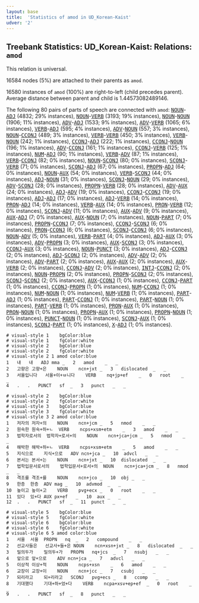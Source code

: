 ```yaml
---
layout: base
title:  'Statistics of amod in UD_Korean-Kaist'
udver: '2'
---
```


## Treebank Statistics: UD_Korean-Kaist: Relations: `amod`

This relation is universal.

16584 nodes (5%) are attached to their parents as `amod`.

16580 instances of `amod` (100%) are right-to-left (child precedes parent).
Average distance between parent and child is 1.44573082489146.

The following 80 pairs of parts of speech are connected with `amod`: <tt><a href="ko_kaist-pos-NOUN.html">NOUN</a></tt>-<tt><a href="ko_kaist-pos-ADJ.html">ADJ</a></tt> (4832; 29% instances), <tt><a href="ko_kaist-pos-NOUN.html">NOUN</a></tt>-<tt><a href="ko_kaist-pos-VERB.html">VERB</a></tt> (3193; 19% instances), <tt><a href="ko_kaist-pos-NOUN.html">NOUN</a></tt>-<tt><a href="ko_kaist-pos-NOUN.html">NOUN</a></tt> (1906; 11% instances), <tt><a href="ko_kaist-pos-ADV.html">ADV</a></tt>-<tt><a href="ko_kaist-pos-ADJ.html">ADJ</a></tt> (1533; 9% instances), <tt><a href="ko_kaist-pos-ADV.html">ADV</a></tt>-<tt><a href="ko_kaist-pos-VERB.html">VERB</a></tt> (1065; 6% instances), <tt><a href="ko_kaist-pos-VERB.html">VERB</a></tt>-<tt><a href="ko_kaist-pos-ADJ.html">ADJ</a></tt> (595; 4% instances), <tt><a href="ko_kaist-pos-ADV.html">ADV</a></tt>-<tt><a href="ko_kaist-pos-NOUN.html">NOUN</a></tt> (557; 3% instances), <tt><a href="ko_kaist-pos-NOUN.html">NOUN</a></tt>-<tt><a href="ko_kaist-pos-CCONJ.html">CCONJ</a></tt> (489; 3% instances), <tt><a href="ko_kaist-pos-VERB.html">VERB</a></tt>-<tt><a href="ko_kaist-pos-VERB.html">VERB</a></tt> (450; 3% instances), <tt><a href="ko_kaist-pos-VERB.html">VERB</a></tt>-<tt><a href="ko_kaist-pos-NOUN.html">NOUN</a></tt> (242; 1% instances), <tt><a href="ko_kaist-pos-CCONJ.html">CCONJ</a></tt>-<tt><a href="ko_kaist-pos-ADJ.html">ADJ</a></tt> (222; 1% instances), <tt><a href="ko_kaist-pos-CCONJ.html">CCONJ</a></tt>-<tt><a href="ko_kaist-pos-NOUN.html">NOUN</a></tt> (196; 1% instances), <tt><a href="ko_kaist-pos-ADV.html">ADV</a></tt>-<tt><a href="ko_kaist-pos-CCONJ.html">CCONJ</a></tt> (161; 1% instances), <tt><a href="ko_kaist-pos-CCONJ.html">CCONJ</a></tt>-<tt><a href="ko_kaist-pos-VERB.html">VERB</a></tt> (125; 1% instances), <tt><a href="ko_kaist-pos-NUM.html">NUM</a></tt>-<tt><a href="ko_kaist-pos-ADJ.html">ADJ</a></tt> (90; 1% instances), <tt><a href="ko_kaist-pos-VERB.html">VERB</a></tt>-<tt><a href="ko_kaist-pos-ADV.html">ADV</a></tt> (87; 1% instances), <tt><a href="ko_kaist-pos-VERB.html">VERB</a></tt>-<tt><a href="ko_kaist-pos-CCONJ.html">CCONJ</a></tt> (82; 0% instances), <tt><a href="ko_kaist-pos-NOUN.html">NOUN</a></tt>-<tt><a href="ko_kaist-pos-SCONJ.html">SCONJ</a></tt> (80; 0% instances), <tt><a href="ko_kaist-pos-SCONJ.html">SCONJ</a></tt>-<tt><a href="ko_kaist-pos-VERB.html">VERB</a></tt> (71; 0% instances), <tt><a href="ko_kaist-pos-SCONJ.html">SCONJ</a></tt>-<tt><a href="ko_kaist-pos-ADJ.html">ADJ</a></tt> (67; 0% instances), <tt><a href="ko_kaist-pos-PROPN.html">PROPN</a></tt>-<tt><a href="ko_kaist-pos-ADJ.html">ADJ</a></tt> (64; 0% instances), <tt><a href="ko_kaist-pos-NOUN.html">NOUN</a></tt>-<tt><a href="ko_kaist-pos-AUX.html">AUX</a></tt> (54; 0% instances), <tt><a href="ko_kaist-pos-VERB.html">VERB</a></tt>-<tt><a href="ko_kaist-pos-SCONJ.html">SCONJ</a></tt> (44; 0% instances), <tt><a href="ko_kaist-pos-ADJ.html">ADJ</a></tt>-<tt><a href="ko_kaist-pos-NOUN.html">NOUN</a></tt> (31; 0% instances), <tt><a href="ko_kaist-pos-SCONJ.html">SCONJ</a></tt>-<tt><a href="ko_kaist-pos-NOUN.html">NOUN</a></tt> (29; 0% instances), <tt><a href="ko_kaist-pos-ADV.html">ADV</a></tt>-<tt><a href="ko_kaist-pos-SCONJ.html">SCONJ</a></tt> (28; 0% instances), <tt><a href="ko_kaist-pos-PROPN.html">PROPN</a></tt>-<tt><a href="ko_kaist-pos-VERB.html">VERB</a></tt> (28; 0% instances), <tt><a href="ko_kaist-pos-ADV.html">ADV</a></tt>-<tt><a href="ko_kaist-pos-AUX.html">AUX</a></tt> (24; 0% instances), <tt><a href="ko_kaist-pos-ADJ.html">ADJ</a></tt>-<tt><a href="ko_kaist-pos-ADV.html">ADV</a></tt> (19; 0% instances), <tt><a href="ko_kaist-pos-CCONJ.html">CCONJ</a></tt>-<tt><a href="ko_kaist-pos-CCONJ.html">CCONJ</a></tt> (19; 0% instances), <tt><a href="ko_kaist-pos-ADJ.html">ADJ</a></tt>-<tt><a href="ko_kaist-pos-ADJ.html">ADJ</a></tt> (17; 0% instances), <tt><a href="ko_kaist-pos-ADJ.html">ADJ</a></tt>-<tt><a href="ko_kaist-pos-VERB.html">VERB</a></tt> (14; 0% instances), <tt><a href="ko_kaist-pos-PRON.html">PRON</a></tt>-<tt><a href="ko_kaist-pos-ADJ.html">ADJ</a></tt> (14; 0% instances), <tt><a href="ko_kaist-pos-VERB.html">VERB</a></tt>-<tt><a href="ko_kaist-pos-AUX.html">AUX</a></tt> (14; 0% instances), <tt><a href="ko_kaist-pos-PRON.html">PRON</a></tt>-<tt><a href="ko_kaist-pos-VERB.html">VERB</a></tt> (12; 0% instances), <tt><a href="ko_kaist-pos-SCONJ.html">SCONJ</a></tt>-<tt><a href="ko_kaist-pos-ADV.html">ADV</a></tt> (11; 0% instances), <tt><a href="ko_kaist-pos-AUX.html">AUX</a></tt>-<tt><a href="ko_kaist-pos-ADV.html">ADV</a></tt> (9; 0% instances), <tt><a href="ko_kaist-pos-AUX.html">AUX</a></tt>-<tt><a href="ko_kaist-pos-ADJ.html">ADJ</a></tt> (7; 0% instances), <tt><a href="ko_kaist-pos-AUX.html">AUX</a></tt>-<tt><a href="ko_kaist-pos-NOUN.html">NOUN</a></tt> (7; 0% instances), <tt><a href="ko_kaist-pos-NOUN.html">NOUN</a></tt>-<tt><a href="ko_kaist-pos-PART.html">PART</a></tt> (7; 0% instances), <tt><a href="ko_kaist-pos-PROPN.html">PROPN</a></tt>-<tt><a href="ko_kaist-pos-CCONJ.html">CCONJ</a></tt> (7; 0% instances), <tt><a href="ko_kaist-pos-CCONJ.html">CCONJ</a></tt>-<tt><a href="ko_kaist-pos-SCONJ.html">SCONJ</a></tt> (6; 0% instances), <tt><a href="ko_kaist-pos-PRON.html">PRON</a></tt>-<tt><a href="ko_kaist-pos-CCONJ.html">CCONJ</a></tt> (6; 0% instances), <tt><a href="ko_kaist-pos-SCONJ.html">SCONJ</a></tt>-<tt><a href="ko_kaist-pos-CCONJ.html">CCONJ</a></tt> (6; 0% instances), <tt><a href="ko_kaist-pos-NOUN.html">NOUN</a></tt>-<tt><a href="ko_kaist-pos-ADV.html">ADV</a></tt> (5; 0% instances), <tt><a href="ko_kaist-pos-VERB.html">VERB</a></tt>-<tt><a href="ko_kaist-pos-PART.html">PART</a></tt> (4; 0% instances), <tt><a href="ko_kaist-pos-ADJ.html">ADJ</a></tt>-<tt><a href="ko_kaist-pos-AUX.html">AUX</a></tt> (3; 0% instances), <tt><a href="ko_kaist-pos-ADV.html">ADV</a></tt>-<tt><a href="ko_kaist-pos-PROPN.html">PROPN</a></tt> (3; 0% instances), <tt><a href="ko_kaist-pos-AUX.html">AUX</a></tt>-<tt><a href="ko_kaist-pos-SCONJ.html">SCONJ</a></tt> (3; 0% instances), <tt><a href="ko_kaist-pos-CCONJ.html">CCONJ</a></tt>-<tt><a href="ko_kaist-pos-AUX.html">AUX</a></tt> (3; 0% instances), <tt><a href="ko_kaist-pos-NOUN.html">NOUN</a></tt>-<tt><a href="ko_kaist-pos-PUNCT.html">PUNCT</a></tt> (3; 0% instances), <tt><a href="ko_kaist-pos-ADJ.html">ADJ</a></tt>-<tt><a href="ko_kaist-pos-CCONJ.html">CCONJ</a></tt> (2; 0% instances), <tt><a href="ko_kaist-pos-ADJ.html">ADJ</a></tt>-<tt><a href="ko_kaist-pos-SCONJ.html">SCONJ</a></tt> (2; 0% instances), <tt><a href="ko_kaist-pos-ADV.html">ADV</a></tt>-<tt><a href="ko_kaist-pos-ADV.html">ADV</a></tt> (2; 0% instances), <tt><a href="ko_kaist-pos-ADV.html">ADV</a></tt>-<tt><a href="ko_kaist-pos-PART.html">PART</a></tt> (2; 0% instances), <tt><a href="ko_kaist-pos-AUX.html">AUX</a></tt>-<tt><a href="ko_kaist-pos-AUX.html">AUX</a></tt> (2; 0% instances), <tt><a href="ko_kaist-pos-AUX.html">AUX</a></tt>-<tt><a href="ko_kaist-pos-VERB.html">VERB</a></tt> (2; 0% instances), <tt><a href="ko_kaist-pos-CCONJ.html">CCONJ</a></tt>-<tt><a href="ko_kaist-pos-ADV.html">ADV</a></tt> (2; 0% instances), <tt><a href="ko_kaist-pos-INTJ.html">INTJ</a></tt>-<tt><a href="ko_kaist-pos-CCONJ.html">CCONJ</a></tt> (2; 0% instances), <tt><a href="ko_kaist-pos-NOUN.html">NOUN</a></tt>-<tt><a href="ko_kaist-pos-PROPN.html">PROPN</a></tt> (2; 0% instances), <tt><a href="ko_kaist-pos-PROPN.html">PROPN</a></tt>-<tt><a href="ko_kaist-pos-SCONJ.html">SCONJ</a></tt> (2; 0% instances), <tt><a href="ko_kaist-pos-SCONJ.html">SCONJ</a></tt>-<tt><a href="ko_kaist-pos-SCONJ.html">SCONJ</a></tt> (2; 0% instances), <tt><a href="ko_kaist-pos-AUX.html">AUX</a></tt>-<tt><a href="ko_kaist-pos-CCONJ.html">CCONJ</a></tt> (1; 0% instances), <tt><a href="ko_kaist-pos-CCONJ.html">CCONJ</a></tt>-<tt><a href="ko_kaist-pos-PART.html">PART</a></tt> (1; 0% instances), <tt><a href="ko_kaist-pos-CCONJ.html">CCONJ</a></tt>-<tt><a href="ko_kaist-pos-PROPN.html">PROPN</a></tt> (1; 0% instances), <tt><a href="ko_kaist-pos-NUM.html">NUM</a></tt>-<tt><a href="ko_kaist-pos-CCONJ.html">CCONJ</a></tt> (1; 0% instances), <tt><a href="ko_kaist-pos-NUM.html">NUM</a></tt>-<tt><a href="ko_kaist-pos-NOUN.html">NOUN</a></tt> (1; 0% instances), <tt><a href="ko_kaist-pos-NUM.html">NUM</a></tt>-<tt><a href="ko_kaist-pos-VERB.html">VERB</a></tt> (1; 0% instances), <tt><a href="ko_kaist-pos-PART.html">PART</a></tt>-<tt><a href="ko_kaist-pos-ADJ.html">ADJ</a></tt> (1; 0% instances), <tt><a href="ko_kaist-pos-PART.html">PART</a></tt>-<tt><a href="ko_kaist-pos-CCONJ.html">CCONJ</a></tt> (1; 0% instances), <tt><a href="ko_kaist-pos-PART.html">PART</a></tt>-<tt><a href="ko_kaist-pos-NOUN.html">NOUN</a></tt> (1; 0% instances), <tt><a href="ko_kaist-pos-PART.html">PART</a></tt>-<tt><a href="ko_kaist-pos-VERB.html">VERB</a></tt> (1; 0% instances), <tt><a href="ko_kaist-pos-PRON.html">PRON</a></tt>-<tt><a href="ko_kaist-pos-AUX.html">AUX</a></tt> (1; 0% instances), <tt><a href="ko_kaist-pos-PRON.html">PRON</a></tt>-<tt><a href="ko_kaist-pos-NOUN.html">NOUN</a></tt> (1; 0% instances), <tt><a href="ko_kaist-pos-PROPN.html">PROPN</a></tt>-<tt><a href="ko_kaist-pos-AUX.html">AUX</a></tt> (1; 0% instances), <tt><a href="ko_kaist-pos-PROPN.html">PROPN</a></tt>-<tt><a href="ko_kaist-pos-NOUN.html">NOUN</a></tt> (1; 0% instances), <tt><a href="ko_kaist-pos-PUNCT.html">PUNCT</a></tt>-<tt><a href="ko_kaist-pos-NOUN.html">NOUN</a></tt> (1; 0% instances), <tt><a href="ko_kaist-pos-SCONJ.html">SCONJ</a></tt>-<tt><a href="ko_kaist-pos-AUX.html">AUX</a></tt> (1; 0% instances), <tt><a href="ko_kaist-pos-SCONJ.html">SCONJ</a></tt>-<tt><a href="ko_kaist-pos-PART.html">PART</a></tt> (1; 0% instances), <tt><a href="ko_kaist-pos-X.html">X</a></tt>-<tt><a href="ko_kaist-pos-ADJ.html">ADJ</a></tt> (1; 0% instances).


~~~ conllu
# visual-style 1	bgColor:blue
# visual-style 1	fgColor:white
# visual-style 2	bgColor:blue
# visual-style 2	fgColor:white
# visual-style 2 1 amod	color:blue
1	내	내	ADJ	mma	_	2	amod	_	_
2	고향은	고향+은	NOUN	ncn+jxt	_	3	dislocated	_	_
3	서울입니다	서울+이+ㅂ니다	VERB	nq+jp+ef	_	0	root	_	_
4	.	.	PUNCT	sf	_	3	punct	_	_

~~~


~~~ conllu
# visual-style 2	bgColor:blue
# visual-style 2	fgColor:white
# visual-style 3	bgColor:blue
# visual-style 3	fgColor:white
# visual-style 3 2 amod	color:blue
1	저자의	저자+의	NOUN	ncn+jcm	_	5	nmod	_	_
2	원숙한	원숙+하+ㄴ	VERB	ncps+xsm+etm	_	3	amod	_	_
3	법학자로서의	법학자+로서+의	NOUN	ncn+jca+jcm	_	5	nmod	_	_
4	해박한	해박+하+ㄴ	VERB	ncps+xsm+etm	_	5	amod	_	_
5	지식으로	지식+으로	ADV	ncn+jca	_	10	advcl	_	_
6	본서는	본서+는	NOUN	ncn+jxt	_	10	dislocated	_	_
7	법학입문서로서의	법학입문서+로서+의	NOUN	ncn+jca+jcm	_	8	nmod	_	_
8	격조를	격조+를	NOUN	ncn+jco	_	10	obj	_	_
9	한층	한층	ADV	mag	_	10	advmod	_	_
10	높이고	높이+고	VERB	pvg+ecx	_	0	root	_	_
11	있다	있+다	AUX	px+ef	_	10	aux	_	_
12	.	.	PUNCT	sf	_	11	punct	_	_

~~~


~~~ conllu
# visual-style 5	bgColor:blue
# visual-style 5	fgColor:white
# visual-style 6	bgColor:blue
# visual-style 6	fgColor:white
# visual-style 6 5 amod	color:blue
1	서울	서울	PROPN	nq	_	2	compound	_	_
2	선교사들은	선교사+들+은	NOUN	ncn+xsn+jxt	_	8	dislocated	_	_
3	밀의두가	밀의두+가	PROPN	nq+jcs	_	7	nsubj	_	_
4	앞으로	앞+으로	ADV	ncn+jca	_	7	advcl	_	_
5	이상적	이상+적	NOUN	ncps+xsn	_	6	amod	_	_
6	교장이	교장+이	NOUN	ncn+jcc	_	7	csubj	_	_
7	되리라고	되+리라고	SCONJ	pvg+ecs	_	8	ccomp	_	_
8	기대했다	기대+하+었+다	VERB	ncpa+xsv+ep+ef	_	0	root	_	_
9	.	.	PUNCT	sf	_	8	punct	_	_

~~~



